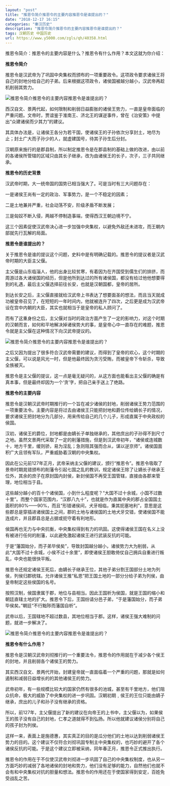 ```yaml
---
layout: "post"
title: "推恩令简介推恩令的主要内容推恩令是谁提出的？"
date: "2018-12-17 16:15"
categories: "秦汉历史"
description: "推恩令简介推恩令的主要内容推恩令是谁提出的？"
tags: 汉朝历史 中国历史
url: https://www.y5000.com/zgls/qh/40358.html
---
```






推恩令简介：推恩令的主要内容是什么？推恩令有什么作用？本文这就为你介绍：

 **推恩令简介**

推恩令是汉武帝为了巩固中央集权而颁布的一项重要政令。这项政令要求诸侯王将自己的封地分给自己的子弟。后来根据这项政令，诸侯国被越分越小，汉武帝再趁机削弱其势力。

![推恩令简介推恩令的主要内容推恩令是谁提出的？](https://img.y5000.com/uploads/allimg/190119/b53198adb77c89140749bf8f10a28cb8.jpg)

西汉自文、景两代起，如何限制和削弱日益膨胀的诸侯王势力，一直是皇帝面临的严重问题。文帝时，贾谊鉴于淮南王、济北王的谋逆事件，曾在《治安策》中提出“众建诸侯而少其力”的建议。

其具体办法是，让诸侯王各分为若干国，使诸侯王的子孙依次分享封土，地尽为止；封土广大而子孙少的人，就虚建国号，待其子孙生后分封。

汉朝原来施行的是郡县制，所以制定推恩令是在郡县制的基础上做的改进，由以前的各诸侯所管辖的区域只由其长子继承，改为由诸侯王的长子，次子，三子共同继承。

 **推恩令的历史背景**

汉武帝时期，大一统帝国的国势已相当强大了。可是当时有三大问题存在：

一是诸侯王尚有一定的政治、军事势力，是一个不稳定的因素；

二是土地兼并严重，社会动荡不安，阶级矛盾不断发展；

三是匈奴不断入侵，两越不停制造事端，使得西汉王朝边境不宁。

这三个因素促使汉武帝决心进一步加强中央集权，以避免外敌还未进攻，而王朝内部就先行瓦解的局面。

 **推恩令是谁提出的？**

关于推恩令是谁的提议这个问题，史料中是有明确记载的。推恩令的提议者是汉武帝时期的大臣主父偃。

主父偃是山东临淄人，他的出身比较贫寒，有着因为在齐国受到儒生们的排挤，而周游过各大诸侯国的经历，但是他所到达过的所有诸侯国，都没有给过他他想要得到的礼遇，最后主父偃选择前往长安，也就是汉朝国都，皇帝的居所。

到达长安之后，主父偃直接就给汉武帝上书表达了想要面圣的想法，而且当天就成功被皇帝召见了，在短短的一年时间内，他就被连升了四次，之后更是成为汉武帝设在宫中内朝的大臣，其实也就相当于是皇帝的私人顾问了。

而有了这重身份之后，主父偃对当时的政治方面产生了一定的影响力，对这个时期的汉朝而言，如何和平地解决掉诸侯势大的事，是皇帝心中一直存在的难题，推恩令就是主父偃在这种情况下向汉武帝提议的。

![推恩令简介推恩令的主要内容推恩令是谁提出的？](https://img.y5000.com/uploads/allimg/190119/48677267fa41016c1ddf4a47bf9fb75d.jpg)

之后又因为提出了很多符合汉武帝需要的建议，而得到了皇帝的欢心，这个时期的主父偃，可以说是风光一时，但是他最终因为贪污受贿，而被皇帝下令斩杀，导致全族被灭。

推恩令是主父偃的提议，这一点是毫无疑问的，从这方面也能看出主父偃的确是有真本事，但是最终却因为一个‘贪’字，把自己亲手送上了绝路。

 **推恩令的主要内容**

推恩令是汉朝汉武帝时期推行的一个旨在减少诸侯的封地，削弱诸侯王势力范围的一项重要法令。主要内容是将过去由诸侯王只能把封地和爵位传给嫡长子的情况，要求诸侯王把封地分为几部分，用来传给自己的几个儿子，形成直属于中央政权的侯国。

汉初，诸侯王的爵位，封地都是由嫡长子单独继承的，其他庶出的子孙得不到尺寸之地。虽然文景两代采取了一定的削藩措施，但是到汉武帝初年，“诸侯或连城数十，地方千里，缓则骄，易为淫乱；急则阻其强而合从，谋以逆京师”。诸侯国面积广大且领有军队，严重威胁着汉朝的中央集权。

因此在公元前127年正月，武帝采纳主父偃的建议，颁行“推恩令”。推恩令吸取了景帝时期晁错颁布的削藩令引起七国之乱的教训，规定诸侯王除了让嫡长子继承王位外，其余的庶子在原封国内封侯，新封侯国不再受王国管辖，直接由各郡来管理，地位相当于县。

这些越分越小的百十个诸侯国，小到什么程度呢？“大国不过十余城，小国不过数十里”。而整个国家范围内，“汉郡八九十”，也就是作为直属中央的郡占全国国土面积的80%——90%，而且“形错诸侯间，犬牙相临，秉其扼塞地利”，意思是这些郡总是穿插进诸侯国土之间，郡的土地与诸侯国的土地犬牙交错，使诸侯国不能连成片，并且郡县总是占据或扼守着有利地形。

侯国再也无力与中央抗衡，中央集权得到有力的巩固。这使得诸侯王国在名义上没有被进行任何的削藩，以此避免激起诸侯王进行武装反抗的可能。

于是“藩国始分，而子弟毕侯矣”，导致封国越分越小，诸侯势力大为削弱，从此“大国不过十余城，小侯不过十余里”，即使诸侯王胆敢倚仗自己拥兵自重进行叛乱，中央也能很快平叛。

推恩令还规定诸侯王死后，由嫡长子继承王位，其他子弟分割王国部分土地为列侯，列侯归郡统辖。允许诸侯王推“私恩”把王国土地的一部分分给子弟为列侯，由皇帝制定这些侯国的名号。

按照汉制，侯国隶属于郡，地位与县相当。因此王国析为侯国，就是王国的缩小和朝廷直辖土地的扩大。推恩令下后，王国纷请分邑子弟，“于是藩国始分，而子弟毕侯矣。”朝廷“不行黜陟而藩国自析”。

武帝以后，王国辖地不超过数县，其地位相当于郡。这样，诸侯王强大难制的问题，就进一步解决了。

![推恩令简介推恩令的主要内容推恩令是谁提出的？](https://img.y5000.com/uploads/allimg/190119/8cbb3ec240251e36221d397eed03d58f.jpg)

 **推恩令有什么作用？**

推恩令是汉朝汉武帝刘彻推行的一个重要法令，推恩令的作用就在于减少各个侯王的封地，并且削弱各个诸侯王的势力。

其实西汉自文、景两代开始，封建皇帝就一直面临着一个严重的问题，那就是如何遏制和减弱日益增长的的其他诸侯王的势力。  

武帝初年，有一些规模比较大的国家仍然有很多的池城，甚至有千里地方，他们阻众抗命，极大的威胁了中央集权的进一步巩固。汉朝初期﹐侯王的王位只能由嫡子继承，庶出的儿子和孙子没有继承的资格。

所以，前127年，主父偃提出了新的建议在向帝王的上书中，主父偃以为，如果侯王的孩子没有自己的封地，仁孝之道就得不到弘扬。所以他就建议诸侯分别将自己的孩子封为列侯。

这样一来，表面上是施德惠，其实真正的目的是瓜分他们的土地以达到削弱诸侯王势力的目的。这个建议不仅符合刘彻巩固专制主中央集权的，也巧妙的避开了各个诸侯反抗的可能。于是这个建议立即被采纳，同年春正月，推恩令正式推出执行。

推恩令的作用在于不仅使汉武帝刘彻进一步巩固了自己的中央集权制度，也从另一方面巧妙的减弱了各地诸侯的封地和势力，他们没有足够的能力，自然他们也就不会有和中央集权对抗的胆量和想法。推恩令的作用还在于使国家得到安定，百姓免受战乱之苦。
